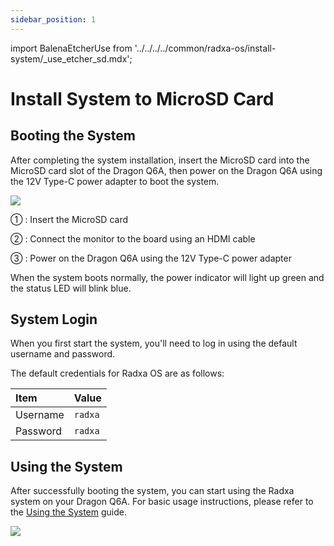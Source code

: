 ```yaml
---
sidebar_position: 1
---
```


import BalenaEtcherUse from '../../../../common/radxa-os/install-system/\_use_etcher_sd.mdx';

# Install System to MicroSD Card

<BalenaEtcherUse />

## Booting the System

After completing the system installation, insert the MicroSD card into the MicroSD card slot of the Dragon Q6A, then power on the Dragon Q6A using the 12V Type-C power adapter to boot the system.

<div style={{textAlign: 'center'}}>
   <img src="/en/img/dragon/q6a/dragon-q6a-boot-system.webp" style={{width: '100%', maxWidth: '1200px'}} />
</div>

① : Insert the MicroSD card

② : Connect the monitor to the board using an HDMI cable

③ : Power on the Dragon Q6A using the 12V Type-C power adapter

When the system boots normally, the power indicator will light up green and the status LED will blink blue.

## System Login

When you first start the system, you'll need to log in using the default username and password.

The default credentials for Radxa OS are as follows:

| Item     | Value   |
| :------- | :------ |
| Username | `radxa` |
| Password | `radxa` |

## Using the System

After successfully booting the system, you can start using the Radxa system on your Dragon Q6A. For basic usage instructions, please refer to the [Using the System](./use_system.md) guide.

<div style={{textAlign: 'center'}}>
   <img src="/en/img/dragon/q6a/dragon-q6a-login.webp" style={{width: '100%', maxWidth: '1200px'}} />
</div>
